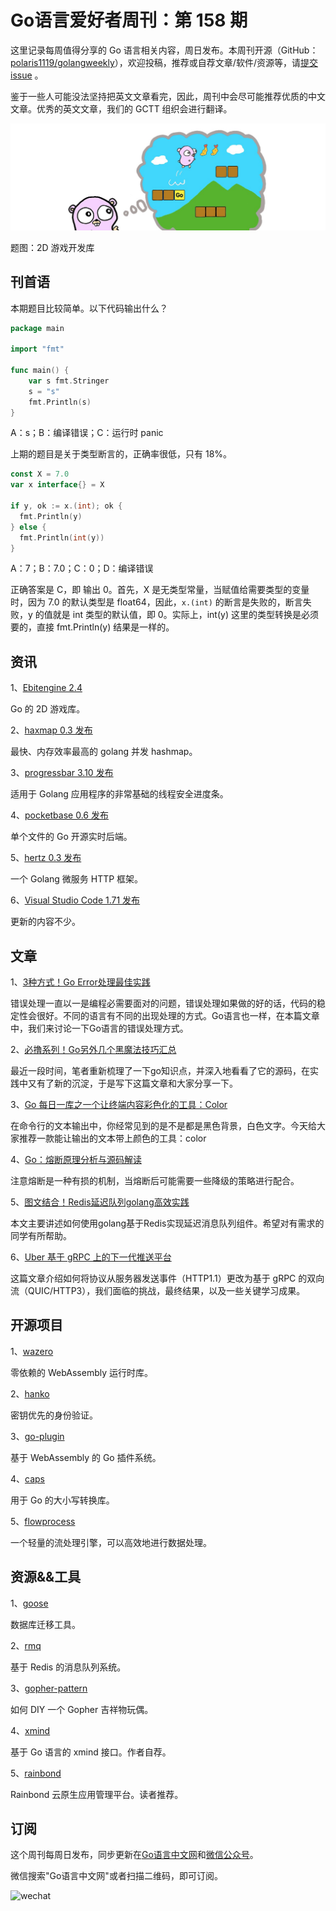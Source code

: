 # Go语言爱好者周刊：第 158 期

这里记录每周值得分享的 Go 语言相关内容，周日发布。本周刊开源（GitHub：[polaris1119/golangweekly](https://github.com/polaris1119/golangweekly)），欢迎投稿，推荐或自荐文章/软件/资源等，请[提交 issue](https://github.com/polaris1119/golangweekly/issues) 。

鉴于一些人可能没法坚持把英文文章看完，因此，周刊中会尽可能推荐优质的中文文章。优秀的英文文章，我们的 GCTT 组织会进行翻译。

![](imgs/issue158/cover.jpeg)

题图：2D 游戏开发库

## 刊首语

本期题目比较简单。以下代码输出什么？

```go
package main

import "fmt"

func main() {
	var s fmt.Stringer
	s = "s"
	fmt.Println(s)
}
```

A：s；B：编译错误；C：运行时 panic

上期的题目是关于类型断言的，正确率很低，只有 18%。

```go
const X = 7.0
var x interface{} = X

if y, ok := x.(int); ok {
  fmt.Println(y)
} else {
  fmt.Println(int(y))
}
```

A：7；B：7.0；C：0；D：编译错误

正确答案是 C，即 输出 0。首先，X 是无类型常量，当赋值给需要类型的变量时，因为 7.0 的默认类型是 float64，因此，`x.(int)` 的断言是失败的，断言失败，y 的值就是 int 类型的默认值，即 0。实际上，int(y) 这里的类型转换是必须要的，直接 fmt.Println(y) 结果是一样的。

## 资讯

1、[Ebitengine 2.4](https://ebiten.org/documents/2.4.html)

Go 的 2D 游戏库。

2、[haxmap 0.3 发布](https://github.com/alphadose/haxmap)

最快、内存效率最高的 golang 并发 hashmap。

3、[progressbar 3.10 发布](https://github.com/schollz/progressbar)

适用于 Golang 应用程序的非常基础的线程安全进度条。

4、[pocketbase 0.6 发布](https://github.com/pocketbase/pocketbase)

单个文件的 Go 开源实时后端。

5、[hertz 0.3 发布](https://github.com/cloudwego/hertz)

一个 Golang 微服务 HTTP 框架。

6、[Visual Studio Code 1.71 发布](https://mp.weixin.qq.com/s/yCrx3ysp5Hl31QdSSr3TxQ)

更新的内容不少。

## 文章

1、[3种方式！Go Error处理最佳实践](https://mp.weixin.qq.com/s/Zb5zGOy_mdalUQ_Qy0HngQ)

错误处理一直以一是编程必需要面对的问题，错误处理如果做的好的话，代码的稳定性会很好。不同的语言有不同的出现处理的方式。Go语言也一样，在本篇文章中，我们来讨论一下Go语言的错误处理方式。

2、[必撸系列！Go另外几个黑魔法技巧汇总](https://mp.weixin.qq.com/s/3RZpwI88lKUdDbEtsqXF4g)

最近一段时间，笔者重新梳理了一下go知识点，并深入地看看了它的源码，在实践中又有了新的沉淀，于是写下这篇文章和大家分享一下。

3、[Go 每日一库之一个让终端内容彩色化的工具：Color](https://mp.weixin.qq.com/s/Kx5mubQ4yYuAGfqc6TUgzg)

在命令行的文本输出中，你经常见到的是不是都是黑色背景，白色文字。今天给大家推荐一款能让输出的文本带上颜色的工具：color

4、[Go：熔断原理分析与源码解读](https://mp.weixin.qq.com/s/r07STu712MkyZ0mhwCRNug)

注意熔断是一种有损的机制，当熔断后可能需要一些降级的策略进行配合。

5、[图文结合！Redis延迟队列golang高效实践](https://mp.weixin.qq.com/s/r3ayFm_7kD07AAShcQF8xA)

本文主要讲述如何使用golang基于Redis实现延迟消息队列组件。希望对有需求的同学有所帮助。

6、[Uber 基于 gRPC 上的下一代推送平台](https://www.uber.com/en-GB/blog/ubers-next-gen-push-platform-on-grpc/)

这篇文章介绍如何将协议从服务器发送事件（HTTP1.1）更改为基于 gRPC 的双向流（QUIC/HTTP3），我们面临的挑战，最终结果，以及一些关键学习成果。

## 开源项目

1、[wazero](https://github.com/tetratelabs/wazero)

零依赖的 WebAssembly 运行时库。

2、[hanko](https://github.com/teamhanko/hanko)

密钥优先的身份验证。

3、[go-plugin](https://github.com/knqyf263/go-plugin)

基于 WebAssembly 的 Go 插件系统。

4、[caps](https://github.com/chanced/caps)

用于 Go 的大小写转换库。

5、[flowprocess](https://gitee.com/mqyqingkong/flowprocess)

一个轻量的流处理引擎，可以高效地进行数据处理。

## 资源&&工具

1、[goose](https://github.com/pressly/goose)

数据库迁移工具。

2、[rmq](https://github.com/adjust/rmq)

基于 Redis 的消息队列系统。

3、[gopher-pattern](https://github.com/Acyony/gopher-pattern)

如何 DIY 一个 Gopher 吉祥物玩偶。

4、[xmind](https://github.com/jan-bar/xmind)

基于 Go 语言的 xmind 接口。作者自荐。

5、[rainbond](https://github.com/goodrain/rainbond)

Rainbond 云原生应用管理平台。读者推荐。

## 订阅

这个周刊每周日发布，同步更新在[Go语言中文网](https://studygolang.com/go/weekly)和[微信公众号](https://weixin.sogou.com/weixin?query=Go%E8%AF%AD%E8%A8%80%E4%B8%AD%E6%96%87%E7%BD%91)。

微信搜索"Go语言中文网"或者扫描二维码，即可订阅。

![wechat](imgs/wechat.png)
